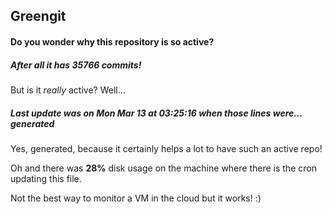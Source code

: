 ## Greengit

#### Do you wonder why this repository is so active?

##### After all it has 35766 commits!

But is it *really* active? Well...

##### Last update was on Mon Mar 13 at 03:25:16 when those lines were... generated

Yes, generated, because it certainly helps a lot to have such an active repo!

Oh and there was **28%** disk usage on the machine
where there is the cron updating this file.

Not the best way to monitor a VM in the cloud but it works! :)
